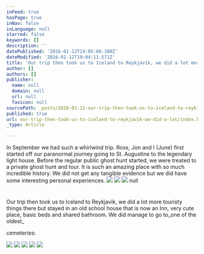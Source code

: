 ```yaml
---
inFeed: true
hasPage: true
inNav: false
inLanguage: null
starred: false
keywords: []
description: ''
datePublished: '2016-01-12T19:05:00.108Z'
dateModified: '2016-01-12T19:04:11.571Z'
title: 'Our trip then took us to Iceland to Reykjavik, we did a lot more touristy things there but stayed in an old school house that is now an Inn, very cute place, basic beds and shared bathroom. We did manage to go toone of the oldestcemeteries:'
author: []
authors: []
publisher:
  name: null
  domain: null
  url: null
  favicon: null
sourcePath: _posts/2016-01-12-our-trip-then-took-us-to-iceland-to-reykjavik-we-did-a-lot.md
published: true
url: our-trip-then-took-us-to-iceland-to-reykjavik-we-did-a-lot/index.html
_type: Article

---
```

In September we had such a whirlwind trip. Ross, Jon and I (June) first started off our paranormal journey going to St. Augustine to the legendary light house. Before the regular public ghost hunt started, we were treated to a private ghost hunt and tour. It is such an amazing place with so much incredible history. We did not get any tangible evidence but we did have some interesting personal experiences.
![](https://the-grid-user-content.s3-us-west-2.amazonaws.com/5893bfe4-0f38-473a-93c9-78970b8f3701.webp)
![](https://the-grid-user-content.s3-us-west-2.amazonaws.com/b41bd425-7bd5-4cf1-9dc9-1443c24922c4.webp)
![](https://the-grid-user-content.s3-us-west-2.amazonaws.com/94e001c1-1a66-40b4-b509-f0acb8883e00.webp)
null

# 

Our trip then took us to Iceland to Reykjavik, we did a lot more touristy things there but stayed in an old school house that is now an Inn, very cute place, basic beds and shared bathroom. We did manage to go to_one of the oldest_

cemeteries:

![](https://the-grid-user-content.s3-us-west-2.amazonaws.com/1627bb62-fbf4-4f57-849d-4b38e161ead0.webp)
![](https://the-grid-user-content.s3-us-west-2.amazonaws.com/81dbe00c-8c1b-424c-966f-8ce2bb2a2d30.webp)
![](https://the-grid-user-content.s3-us-west-2.amazonaws.com/7e9fd17b-f834-4070-b3c8-066ac9ee7f68.webp)
![](https://the-grid-user-content.s3-us-west-2.amazonaws.com/49ed2148-c006-4241-9be5-b6d9aa620878.webp)
![](https://the-grid-user-content.s3-us-west-2.amazonaws.com/dc8fe66c-7d76-48e2-b160-c1132a3024f0.webp)